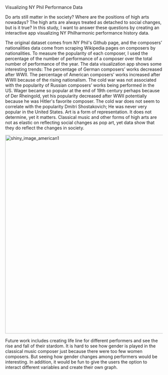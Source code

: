Visualizing NY Phil Performance Data 

Do arts still matter in the society? Where are the positions of high arts nowadays? The high arts are always treated as detached to social changes, but is it true? In this study, I want to answer these questions by creating an interactive app visualizing NY Philharmonic performance history data. 

The original dataset comes from NY Phil's Github page, and the composers’ nationalities data come from scraping Wikipedia pages on composers by nationalities. To measure the popularity of each composer, I used the percentage of the number of performance of a composer over the total number of performance of the year. The data visualization app shows some interesting trends: The percentage of German composers’ works decreased after WWII. The percentage of American composers’ works increased after WWII because of the rising nationalism. The cold war was not associated with the popularity of Russian composers’ works being performed in the US. Wager became so popular at the end of 19th century perhaps because of Der Rheingold, yet his popularity decreased after WWII potentially because he was Hitler's favorite composer. The cold war does not seem to correlate with the popularity Dmitri Shostakovich; He was never very popular in the United States. Art is a form of representation. It does not determine, yet it matters. Classical music and other forms of high arts are not as elastic on reflecting social changes as pop art, yet data show that they do reflect the changes in society. 

<img width="634" alt="shiny_image_american1" src="https://user-images.githubusercontent.com/10169443/39627403-c2ff7b24-4f73-11e8-9f36-31e3676620ce.PNG">

Future work includes creating life line for different performers and see the rise and fall of their stardom. It is hard to see how gender is played in the classical music composer just because there were too few women composers. But seeing how gender changes among performers would be interesting. In addition, it would be fun to give the users the option to interact different variables and create their own graph.
